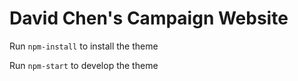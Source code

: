# David Chen's Campaign Website

Run `npm-install` to install the theme

Run `npm-start` to develop the theme
